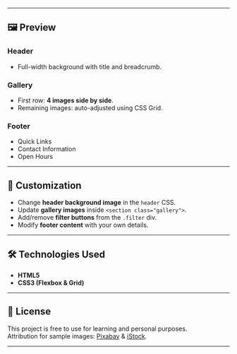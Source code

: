 
---

## 🖼️ Preview

### Header  
- Full-width background with title and breadcrumb.  

### Gallery  
- First row: **4 images side by side**.  
- Remaining images: auto-adjusted using CSS Grid.  

### Footer  
- Quick Links  
- Contact Information  
- Open Hours  

---

## 🔧 Customization

- Change **header background image** in the `header` CSS.  
- Update **gallery images** inside `<section class="gallery">`.  
- Add/remove **filter buttons** from the `.filter` div.  
- Modify **footer content** with your own details.  

---

## 🛠️ Technologies Used

- **HTML5**  
- **CSS3 (Flexbox & Grid)**  

---

## 📜 License

This project is free to use for learning and personal purposes.  
Attribution for sample images: [Pixabay](https://pixabay.com) & [iStock](https://www.istockphoto.com/).  

---
